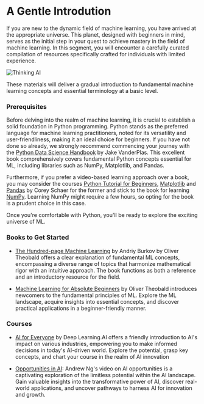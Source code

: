 # A Gentle Introdution

If you are new to the dynamic field of machine learning, you have arrived at the appropriate universe. This planet, designed with beginners in mind, serves as the initial step in your quest to achieve mastery in the field of machine learning. In this segment, you will encounter a carefully curated compilation of resources specifically crafted for individuals with limited experience. 

<img src="/assets/images/memes/aiMeme.png" alt="Thinking AI"/>

These materials will deliver a gradual introduction to fundamental machine learning concepts and essential terminology at a basic level.

### Prerequisites

Before delving into the realm of machine learning, it is crucial to establish a solid foundation in Python programming. Python stands as the preferred language for machine learning practitioners, noted for its versatility and user-friendliness, making it an ideal choice for beginners. If you have not done so already, we strongly recommend commencing your journey with the [Python Data Science Handbook](https://jakevdp.github.io/PythonDataScienceHandbook/) by Jake VanderPlas. This excellent book comprehensively covers fundamental Python concepts essential for ML, including libraries such as NumPy, Matplotlib, and Pandas.

Furthermore, if you prefer a video-based learning approach over a book, you may consider the courses [Python Tutorial for Beginners](https://www.youtube.com/watch?v=YYXdXT2l-Gg&list=PL-osiE80TeTskrapNbzXhwoFUiLCjGgY7), [Matplotlib](https://www.youtube.com/watch?v=UO98lJQ3QGI&list=PL-osiE80TeTvipOqomVEeZ1HRrcEvtZB_) and [Pandas](https://www.youtube.com/watch?v=ZyhVh-qRZPA&list=PL-osiE80TeTsWmV9i9c58mdDCSskIFdDS) by Corey Schaer for the former and stick to the book for learning [NumPy](https://jakevdp.github.io/PythonDataScienceHandbook/#2.-Introduction-to-NumPy). Learning NumPy might require a few hours, so opting for the book is a prudent choice in this case.

Once you're comfortable with Python, you'll be ready to explore the exciting universe of ML.

### Books to Get Started

- [The Hundred-page Machine Learning](https://www.goodreads.com/book/show/43190851-the-hundred-page-machine-learning-book) by Andriy Burkov by Oliver Theobald offers a clear explanation of fundamental ML concepts, encompassing a diverse range of topics that harmonize mathematical rigor with an intuitive approach. The book functions as both a reference and an introductory resource for the field.

- [Machine Learning for Absolute Beginners](https://www.goodreads.com/book/show/34387820-machine-learning-for-absolute-beginners) by Oliver Theobald introduces newcomers to the fundamental principles of ML. Explore the ML landscape, acquire insights into essential concepts, and discover practical applications in a beginner-friendly manner.

### Courses

- [AI for Everyone](https://www.deeplearning.ai/courses/ai-for-everyone/) by Deep Learning.AI offers a friendly introduction to AI's impact on various industries, empowering you to make informed decisions in today's AI-driven world. Explore the potential, grasp key concepts, and chart your course in the realm of AI innovation

- [Opportunities in AI](https://www.youtube.com/watch?v=5p248yoa3oE&t=105s): Andrew Ng's video on AI opportunities is a captivating exploration of the limitless potential within the AI landscape. Gain valuable insights into the transformative power of AI, discover real-world applications, and uncover pathways to harness AI for innovation and growth.

